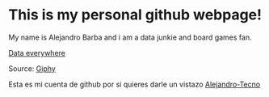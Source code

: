 # This is my personal github webpage!

My name is Alejandro Barba and i am a data junkie and board games fan.

[Data everywhere](https://media.giphy.com/media/xT9C25UNTwfZuk85WP/giphy.gif)

Source: [Giphy](https://media.giphy.com/media/xT9C25UNTwfZuk85WP/giphy.gif)

Esta es mi cuenta de github por si quieres darle un vistazo [Alejandro-Tecno](https://github.com/Alejandro-Tecno)
